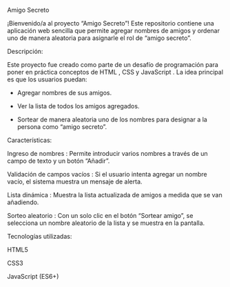 Amigo Secreto

¡Bienvenido/a al proyecto “Amigo Secreto”! Este repositorio contiene una aplicación web sencilla que permite agregar nombres de amigos y ordenar uno de manera aleatoria para asignarle el rol de “amigo secreto”.

Descripción:

Este proyecto fue creado como parte de un desafío de programación para poner en práctica conceptos de HTML , CSS y JavaScript . La idea principal es que los usuarios puedan:


- Agregar nombres de sus amigos.

- Ver la lista de todos los amigos agregados.

- Sortear de manera aleatoria uno de los nombres para designar a la persona como “amigo secreto”.


Características:

Ingreso de nombres :
Permite introducir varios nombres a través de un campo de texto y un botón “Añadir”.

Validación de campos vacíos :
Si el usuario intenta agregar un nombre vacío, el sistema muestra un mensaje de alerta.

Lista dinámica :
Muestra la lista actualizada de amigos a medida que se van añadiendo.

Sorteo aleatorio :
Con un solo clic en el botón “Sortear amigo”, se selecciona un nombre aleatorio de la lista y se muestra en la pantalla.



Tecnologías utilizadas:


HTML5

CSS3

JavaScript (ES6+)

